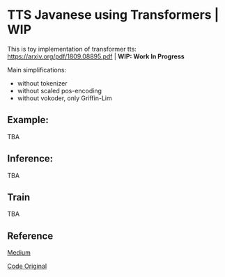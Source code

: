 # TTS Javanese using Transformers | **WIP**

This is toy implementation of transformer tts: https://arxiv.org/pdf/1809.08895.pdf | **WIP: Work In Progress**

Main simplifications:

- without tokenizer
- without scaled pos-encoding
- without vokoder, only Griffin-Lim

## Example:

TBA

## Inference:

TBA

## Train

TBA

## Reference

[Medium](https://medium.com/@tttzof351/build-text-to-speech-from-scratch-part-1-ba8b313a504f#:~:text=Build%20text-to-speech%20from%20scratch%201%20Audio%20transformations.%20Theory,simply%20return%20a%20text%2Futterance%20pair%20after%20transformations%20)

[Code Original](https://github.com/tttzof351/SimpleTransfromerTTS)
